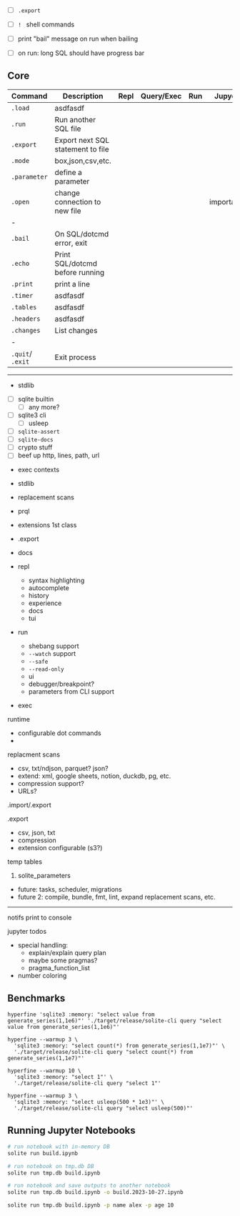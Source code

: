 - [ ] `.export`
- [ ] `! ` shell commands


- [ ] print "bail" message on run when bailing
- [ ] on run: long SQL should have progress bar

## Core

| Command          | Description                       | Repl | Query/Exec | Run | Jupyer     |
| ---------------- | --------------------------------- | ---- | ---------- | --- | ---------- |
| `.load`          | asdfasdf                          |      |            |     |            |
| `.run`           | Run another SQL file              |      |            |     |            |
| `.export`        | Export next SQL statement to file |      |            |     |            |
| `.mode`          | box,json,csv,etc.                 |      |            |     |            |
| `.parameter`     | define a parameter                |      |            |     |            |
| `.open`          | change connection to new file     |      |            |     | important! |
| -                |                                   |      |            |     |            |
| `.bail`          | On SQL/dotcmd error, exit         |      |            |     |            |
| `.echo`          | Print SQL/dotcmd before running   |      |            |     |            |
| `.print`         | print a line                      |      |            |     |            |
| `.timer`         | asdfasdf                          |      |            |     |            |
| `.tables`        | asdfasdf                          |      |            |     |            |
| `.headers`       | asdfasdf                          |      |            |     |            |
| `.changes`       | List changes                      |      |            |     |            |
| -                |                                   |      |            |     |            |
| `.quit`/ `.exit` | Exit process                      |      |            |     |            |

---

- stdlib
- [ ] sqlite builtin
  - [ ] any more?
- [ ] sqlite3 cli
  - [ ] usleep
- [ ] `sqlite-assert`
- [ ] `sqlite-docs`
- [ ] crypto stuff
- [ ] beef up http, lines, path, url

- exec contexts
- stdlib
- replacement scans
- prql
- extensions 1st class
- .export
- docs

- repl
  - syntax highlighting
  - autocomplete
  - history
  - experience
  - docs
  - tui
- run
  - shebang support
  - `--watch` support
  - `--safe`
  - `--read-only`
  - ui
  - debugger/breakpoint?
  - parameters from CLI support
- exec

runtime

- configurable dot commands
-

replacment scans

- csv, txt/ndjson, parquet? json?
- extend: xml, google sheets, notion, duckdb, pg, etc.
- compression support?
- URLs?

.import/.export

.export

- csv, json, txt
- compression
- extension configurable (s3?)

temp tables

1. solite_parameters

- future: tasks, scheduler, migrations
- future 2: compile, bundle, fmt, lint, expand replacement scans, etc.

---

notifs print to console

jupyter todos

- special handling:
  - explain/explain query plan
  - maybe some pragmas?
  - pragma_function_list
- number coloring

## Benchmarks

```
hyperfine 'sqlite3 :memory: "select value from generate_series(1,1e6)"' './target/release/solite-cli query "select value from generate_series(1,1e6)"'
```

```
hyperfine --warmup 3 \
  'sqlite3 :memory: "select count(*) from generate_series(1,1e7)"' \
  './target/release/solite-cli query "select count(*) from generate_series(1,1e7)"'
```

```
hyperfine --warmup 10 \
  'sqlite3 :memory: "select 1"' \
  './target/release/solite-cli query "select 1"'
```

```
hyperfine --warmup 3 \
  'sqlite3 :memory: "select usleep(500 * 1e3)"' \
  './target/release/solite-cli query "select usleep(500)"'
```

## Running Jupyter Notebooks

```bash
# run notebook with in-memory DB
solite run build.ipynb

# run notebook on tmp.db DB
solite run tmp.db build.ipynb

# run notebook and save outputs to another notebook
solite run tmp.db build.ipynb -o build.2023-10-27.ipynb

solite run tmp.db build.ipynb -p name alex -p age 10
```
